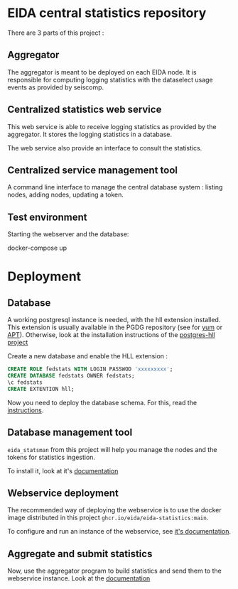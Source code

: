 # EIDA central statistics repository

There are 3 parts of this project :

## Aggregator

The aggregator is meant to be deployed on each EIDA node. It is responsible for computing logging statistics with the dataselect usage events as provided by seiscomp.

## Centralized statistics web service

This web service is able to receive logging statistics as provided by the aggregator. It stores the logging statistics in a database.

The web service also provide an interface to consult the statistics.

## Centralized service management tool

A command line interface to manage the central database system : listing nodes, adding nodes, updating a token.

## Test environment

Starting the webserver and the database:

   docker-compose up


# Deployment

## Database

A working postgresql instance is needed, with the hll extension installed. This extension is usually available in the PGDG repository (see for [yum](https://yum.postgresql.org/) or [APT](https://wiki.postgresql.org/wiki/Apt)).
Otherwise, look at the installation instructions of the [postgres-hll project](https://github.com/citusdata/postgresql-hll)

Create a new database and enable the HLL extension :

``` sql
CREATE ROLE fedstats WITH LOGIN PASSWOD 'xxxxxxxxx';
CREATE DATABASE fedstats OWNER fedstats;
\c fedstats
CREATE EXTENTION hll;
```

Now you need to deploy the database schema. For this, read the [instructions](backend_database/README.md).

## Database management tool

`eida_statsman` from this project will help you manage the nodes and the tokens for statistics ingestion.

To install it, look at it's [documentation](eida_statsman/README.md)

## Webservice deployment

The recommended way of deploying the webservice is to use the docker image distributed in this project `ghcr.io/eida/eida-statistics:main`.

To configure and run an instance of the webservice, see [it's documentation](webservice/README.md).

## Aggregate and submit statistics

Now, use the aggregator program to build statistics and send them to the webservice instance. Look at the [documentation](aggregator/README.md)
